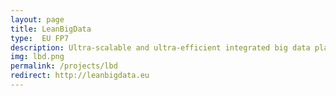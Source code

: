 ```yaml
---
layout: page
title: LeanBigData
type:  EU FP7
description: Ultra-scalable and ultra-efficient integrated big data platform addressing important open issues in big data analytics
img: lbd.png
permalink: /projects/lbd
redirect: http://leanbigdata.eu
---
```

